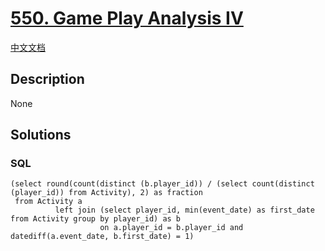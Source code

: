 # [550. Game Play Analysis IV](https://leetcode.com/problems/game-play-analysis-iv)

[中文文档](/solution/0500-0599/0550.Game%20Play%20Analysis%20IV/README.md)

## Description

None

## Solutions

<!-- tabs:start -->

### **SQL**

```
(select round(count(distinct (b.player_id)) / (select count(distinct (player_id)) from Activity), 2) as fraction
 from Activity a
          left join (select player_id, min(event_date) as first_date from Activity group by player_id) as b
                    on a.player_id = b.player_id and datediff(a.event_date, b.first_date) = 1)
```

<!-- tabs:end -->
